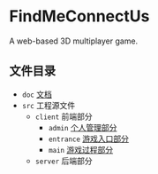 # FindMeConnectUs
A web-based 3D multiplayer game.

## 文件目录
* `doc` [文档](https://github.com/AkikoZ/FindMeConnectUs/tree/master/doc)
* `src` 工程源文件
    * `client` 前端部分
        * `admin` [个人管理部分](https://github.com/AkikoZ/FindMeConnectUs/tree/master/src/client/admin)
        * `entrance` [游戏入口部分](https://github.com/AkikoZ/FindMeConnectUs/tree/master/src/client/entrance)
        * `main` [游戏过程部分](https://github.com/AkikoZ/FindMeConnectUs/tree/master/src/client/main)
    * `server` 后端部分
